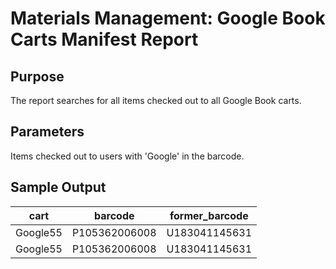 # Materials Management: Google Book Carts Manifest Report

## Purpose
The report searches for all items checked out to all Google Book carts. 

## Parameters
Items checked out to users with 'Google' in the barcode.

## Sample Output
| cart     | barcode       | former_barcode |
|----------|---------------|----------------|
| Google55 | P105362006008 | U183041145631  |
| Google55 | P105362006008 | U183041145631  |
